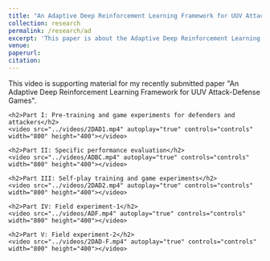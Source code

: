 ```yaml
---
title: "An Adaptive Deep Reinforcement Learning Framework for UUV Attack-Defense Games"
collection: research
permalink: /research/ad
excerpt: 'This paper is about the Adaptive Deep Reinforcement Learning Framework for UUV Attack-Defense Games.'
venue:
paperurl:
citation:
---
```



<html lang="en">
<head>
    <meta charset="UTF-8">
    <meta name="viewport" content="width=device-width, initial-scale=1.0">
    <title>Supporting Material</title>
</head>
<body>
    <p>This video is supporting material for my recently submitted paper "An Adaptive Deep Reinforcement Learning Framework for UUV Attack-Defense Games".</p>
    
    <h2>Part I: Pre-training and game experiments for defenders and attackers</h2>
    <video src="../videos/2DAD1.mp4" autoplay="true" controls="controls" width="800" height="400"></video>

    <h2>Part II: Specific performance evaluation</h2>
    <video src="../videos/ADBC.mp4" autoplay="true" controls="controls" width="800" height="400"></video>

    <h2>Part III: Self-play training and game experiments</h2>
    <video src="../videos/2DAD2.mp4" autoplay="true" controls="controls" width="800" height="400"></video>

    <h2>Part IV: Field experiment-1</h2>
    <video src="../videos/ADF.mp4" autoplay="true" controls="controls" width="800" height="400"></video>

    <h2>Part V: Field experiment-2</h2>
    <video src="../videos/2DAD-F.mp4" autoplay="true" controls="controls" width="800" height="400"></video>

</body>
</html>
